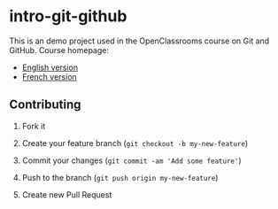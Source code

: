 # intro-git-github

This is an demo project used in the OpenClassrooms course on Git and GitHub.
Course homepage:

* [English version](https://openclassrooms.com/courses/manage-your-code-with-git-and-github)
* [French version](https://openclassrooms.com/courses/gerer-son-code-avec-git-et-github)

## Contributing

1. Fork it

2. Create your feature branch (`git checkout -b my-new-feature`)
3. Commit your changes (`git commit -am 'Add some feature'`)

4. Push to the branch (`git push origin my-new-feature`)
5. Create new Pull Request

